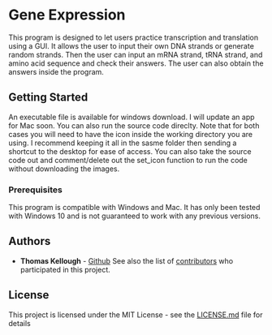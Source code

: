 # Gene Expression

This program is designed to let users practice transcription and translation using a GUI. It allows the user to input their own DNA strands or generate random strands. Then the user can input an mRNA strand, tRNA strand, and amino acid sequence and check their answers. The user can also obtain the answers inside the program.

## Getting Started

An executable file is available for windows download. I will update an app for Mac soon. You can also run the source code direclty. Note that for both cases you will need to have the icon inside the working directory you are using. I recommend keeping it all in the sasme folder then sending a shortcut to the desktop for ease of access. You can also take the source code out and comment/delete out the set_icon function to run the code without downloading the images.

### Prerequisites

This program is compatible with Windows and Mac. It has only been tested with Windows 10 and is not guaranteed to work with any previous versions. 


## Authors

* **Thomas Kellough** - [Github](https://github.com/thomaskellough)
See also the list of [contributors](https://github.com/thomaskellough/Personal-Projects/graphs/contributors) who participated in this project.

## License

This project is licensed under the MIT License - see the [LICENSE.md](LICENSE.md) file for details
